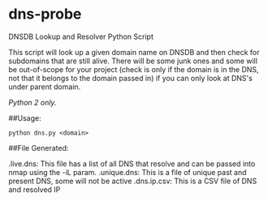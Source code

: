 # dns-probe
DNSDB Lookup and Resolver Python Script

This script will look up a given domain name on DNSDB and then check for subdomains that are still alive. There will be some junk ones and some will be out-of-scope for your project (check is only if the domain is in the DNS, not that it belongs to the domain passed in) if you can only look at DNS's under parent domain.

*Python 2 only.*

##Usage:

```python dns.py <domain>```

##File Generated:

<domain>.live.dns: This file has a list of all DNS that resolve and can be passed into nmap using the -iL param.
<domain>.unique.dns: This is a file of unique past and present DNS, some will not be active
<domain>.dns.ip.csv: This is a CSV file of DNS and resolved IP
